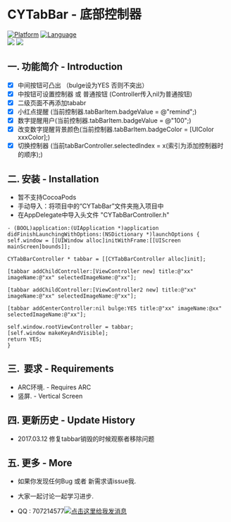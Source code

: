 # CYTabBar - 底部控制器
[![Platform](http://img.shields.io/badge/platform-ios-blue.svg?style=flat
             )](https://developer.apple.com/iphone/index.action)
[![Language](http://img.shields.io/badge/language-ObjC-brightgreen.svg?style=flat)](https://developer.apple.com/Objective-C)
</br>
![](http://upload-images.jianshu.io/upload_images/2028853-71816e3e435ea4b3.png?imageMogr2/auto-orient/strip%7CimageView2/2/w/1240)
![](http://upload-images.jianshu.io/upload_images/2028853-3ad54ef949ad7cbe.png?imageMogr2/auto-orient/strip%7CimageView2/2/w/320)

## 一.  功能简介 - Introduction

- [x] 中间按钮可凸出 （bulge设为YES 否则不突出）
- [x] 中按钮可设置控制器 或 普通按钮 (Controller传入nil为普通按钮)
- [x] 二级页面不再添加tababr 
- [x] 小红点提醒 (当前控制器.tabBarItem.badgeValue = @"remind";)
- [x] 数字提醒用户(当前控制器.tabBarItem.badgeValue = @"100";)
- [x] 改变数字提醒背景颜色(当前控制器.tabBarItem.badgeColor = [UIColor xxxColor];)
- [x] 切换控制器 (当前tabBarController.selectedIndex = x(索引为添加控制器时的顺序);)

## 二.  安装 - Installation

- 暂不支持CocoaPods
- 手动导入：将项目中的“CYTabBar”文件夹拖入项目中
- 在AppDelegate中导入头文件 "CYTabBarController.h" 

```
- (BOOL)application:(UIApplication *)application didFinishLaunchingWithOptions:(NSDictionary *)launchOptions {
self.window = [[UIWindow alloc]initWithFrame:[[UIScreen mainScreen]bounds]];

CYTabBarController * tabbar = [[CYTabBarController alloc]init];

[tabbar addChildController:[ViewController new] title:@"xx" imageName:@"xx" selectedImageName:@"xx"];

[tabbar addChildController:[ViewController2 new] title:@"xx" imageName:@"xx" selectedImageName:@"xx"];

[tabbar addCenterController:nil bulge:YES title:@"xx" imageName:@xx" selectedImageName:@"xx"];

self.window.rootViewController = tabbar;
[self.window makeKeyAndVisible];
return YES;
}
```

## 三.  要求 - Requirements

- ARC环境. - Requires ARC
- 竖屏.    - Vertical Screen


## 四.  更新历史 - Update History

- 2017.03.12  修复tabbar销毁的时候观察者移除问题


## 五.  更多 - More

- 如果你发现任何Bug 或者 新需求请issue我.

- 大家一起讨论一起学习进步.
 
- QQ : 707214577<a target="_blank" href="http://wpa.qq.com/msgrd?v=3&uin=707214577&site=qq&menu=yes"><img border="0" src="http://wpa.qq.com/pa?p=2:707214577:52" alt="点击这里给我发消息" title="点击这里给我发消息"/></a>
  
